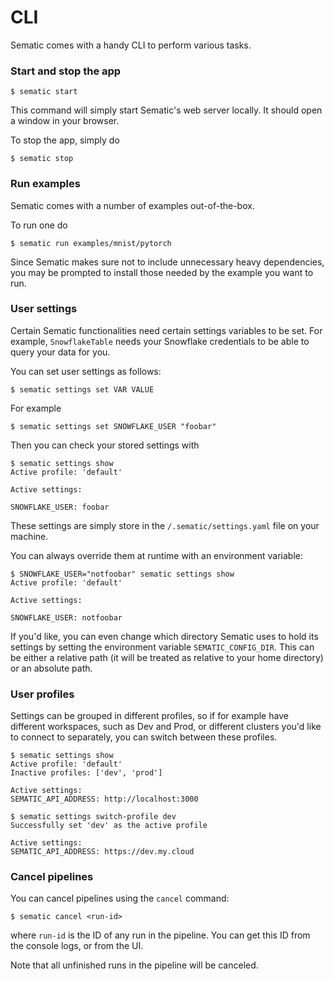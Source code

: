 # CLI

Sematic comes with a handy CLI to perform various tasks.

### Start and stop the app

```shell
$ sematic start
```

This command will simply start Sematic's web server locally. It should open a
window in your browser.

To stop the app, simply do

```shell
$ sematic stop
```

### Run examples

Sematic comes with a number of examples out-of-the-box.

To run one do

```shell
$ sematic run examples/mnist/pytorch
```

Since Sematic makes sure not to include unnecessary heavy dependencies, you may
be prompted to install those needed by the example you want to run.


### User settings

Certain Sematic functionalities need certain settings variables to be set. For
example, `SnowflakeTable` needs your Snowflake credentials to be able to query
your data for you.

You can set user settings as follows:

```shell
$ sematic settings set VAR VALUE
```

For example

```shell
$ sematic settings set SNOWFLAKE_USER "foobar"
```

Then you can check your stored settings with

```shell
$ sematic settings show
Active profile: 'default'

Active settings:

SNOWFLAKE_USER: foobar
```

These settings are simply store in the `/.sematic/settings.yaml` file on
your machine.

You can always override them at runtime with an environment variable:

```shell
$ SNOWFLAKE_USER="notfoobar" sematic settings show
Active profile: 'default'

Active settings:

SNOWFLAKE_USER: notfoobar
```

If you'd like, you can even change which directory Sematic uses to hold its
settings by setting the environment variable `SEMATIC_CONFIG_DIR`. This can
be either a relative path (it will be treated as relative to your home directory)
or an absolute path.

### User profiles

Settings can be grouped in different profiles, so if for example have different
workspaces, such as Dev and Prod, or different clusters you'd like to connect to
separately, you can switch between these profiles.

```shell
$ sematic settings show
Active profile: 'default'
Inactive profiles: ['dev', 'prod']

Active settings:
SEMATIC_API_ADDRESS: http://localhost:3000

$ sematic settings switch-profile dev
Successfully set 'dev' as the active profile

Active settings:
SEMATIC_API_ADDRESS: https://dev.my.cloud

```

### Cancel pipelines

You can cancel pipelines using the `cancel` command:

```shell
$ sematic cancel <run-id>
```

where `run-id` is the ID of any run in the pipeline. You can get this ID from
the console logs, or from the UI.

Note that all unfinished runs in the pipeline will be canceled.
